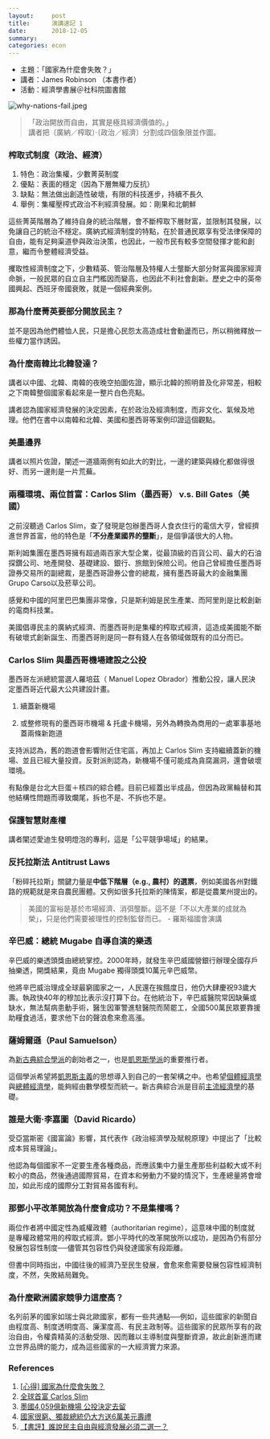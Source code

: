 ```yaml
---
layout:     post
title:      演講速記 1
date:       2018-12-05
summary:    
categories: econ
---
```

* 主題：「國家為什麼會失敗？」
* 講者：James Robinson （本書作者）
* 活動：經濟學書展＠社科院圖書館





![why-nations-fail.jpeg](https://user-images.githubusercontent.com/8178172/49523492-dbe12f00-f8e4-11e8-90f5-cb6bd9a52c9e.jpeg)

> 「政治開放而自由，其實是極具經濟價值的。」<br>講者把〔廣納／榨取〕‧〔政治／經濟〕分割成四個象限並作圖。

### 榨取式制度（政治、經濟）

1. 特色：政治集權，少數菁英制度
2. 優點：表面的穩定（因為下層無權力反抗）
3. 缺點：無法做出創造性破壞，有限的科技進步，持續不長久
4. 舉例：集權壓榨式政治不利經濟發展。如：剛果和北朝鮮

這些菁英階層為了維持自身的統治階層，會不斷榨取下層財富，並限制其發展，以免讓自己的統治不穩定。廣納式經濟制度的特點，在於普通民眾享有受法律保障的自由，能有足夠渠道參與政治決策，也因此，一般市民有較多空間發揮才能和創意，繼而令整體經濟受益。

攫取性經濟制度之下，少數精英、管治階層及特權人士壟斷大部分財富與國家經濟命脈，一般民眾的自立自主門檻因而變高，也因此不利社會創新。歷史之中的英帝國興起、西班牙帝國衰敗，就是一個經典案例。

### 那為什麼菁英要部分開放民主？

並不是因為他們體恤人民，只是擔心民怨太高造成社會動盪而已，所以稍微釋放一些權力當作誘因。

### 為什麼南韓比北韓發達？

講者以中國、北韓、南韓的夜晚空拍圖佐證，顯示北韓的照明普及化非常差，相較之下南韓整個國家看起來是一整片白色亮點。

講者認為國家經濟發展的決定因素，在於政治及經濟制度，而非文化、氣候及地理。他們在書中以南韓和北韓、美國和墨西哥等案例印證這個觀點。

### 美墨邊界

講者以照片佐證，闡述一道牆兩側有如此大的對比，一邊的建築與綠化都做得很好、而另一邊則是一片荒蕪。

### 兩種環境、兩位首富：Carlos Slim（墨西哥） v.s. Bill Gates（美國）

之前沒聽過 Carlos Slim，查了發現是包辦墨西哥人食衣住行的電信大亨，曾經擠進世界首富，他的特色是「**不分產業國界的壟斷**」，是個爭議很大的人物。

斯利姆集團在墨西哥擁有超過兩百家大型企業，從最頂級的百貨公司、最大的石油探鑽公司、地產開發、基礎建設、銀行、旅館到保險公司。他自己曾經擔任墨西哥證券交易所的副總裁，是墨西哥證券公會的總裁，擁有墨西哥最大的金融集團Grupo Carso以及菸草公司。

感覺和中國的阿里巴巴集團非常像，只是斯利姆是民生產業、而阿里則是比較創新的電商科技業。

美國倡導民主的廣納式經濟、而墨西哥則是集權的榨取式經濟，這造成美國能不斷有破壞式創新誕生、而墨西哥則是同一群有錢人在各領域做既有的瓜分而已。

### Carlos Slim 與墨西哥機場建設之公投

墨西哥左派總統當選人羅培茲（ Manuel Lopez Obrador）推動公投，讓人民決定墨西哥近代最大公共建設計畫。

1. 續蓋新機場

2. 或整修現有的墨西哥市機場 & 托盧卡機場，另外為轉換為商用的一處軍事基地蓋兩條新跑道

支持派認為，舊的跑道會影響附近住宅區，再加上 Carlos Slim 支持繼續蓋新的機場、並且已經大量投資。反對派則認為，新機場不僅可能成為貪腐漏洞，還會破壞環境。

有點像是台北大巨蛋＋核四的綜合體。目前已經蓋出半成品，但因為政黨輪替和其他結構性問題而導致爛尾，拆也不是、不拆也不是。

### 保護智慧財產權

講者闡述愛迪生發明燈泡的專利，這是「公平競爭場域」的結果。

### 反托拉斯法 Antitrust Laws

「粉碎托拉斯」關鍵力量是**中低下階層（e.g., 農村）的選票**，例如美國各州對鐵路的規範就是來自農民團體。又例如很多托拉斯的陳情案，都是從農業州提出的。

> 美國的富裕是基於市場經濟、消弭壟斷。這不是「不以大產業的成就為榮」，只是他們需要被理性的控制監督而已。 - 羅斯福國會演講

### 辛巴威：總統 Mugabe 自導自演的樂透

辛巴威的樂透頭獎由總統掌控。2000年時，就發生辛巴威國營銀行辦理全國存戶抽樂透，開獎結果，竟由 Mugabe 獨得頭獎10萬元辛巴威幣。

他將辛巴威治理成全球最窮國家之一，人民還在挨餓度日，他仍大肆慶祝93歲大壽。執政快40年的穆加比表示沒打算下台。在他統治下，辛巴威醫院常因缺藥或缺水，無法幫病患動手術，醫生因軍警進駐醫院而鬧罷工，全國500萬民眾要靠援助糧食過活，要求他下台的聲浪愈來愈高漲。 

### 薩姆爾遜（Paul Samuelson）

為[新古典綜合學派](https://zh.wikipedia.org/wiki/%E6%96%B0%E5%8F%A4%E5%85%B8%E7%B6%9C%E5%90%88%E5%AD%B8%E6%B4%BE)的創始者之一，也是[凱恩斯學派](https://zh.wikipedia.org/wiki/%E5%87%B1%E6%81%A9%E6%96%AF%E5%AD%B8%E6%B4%BE)的重要推行者。

這個學派希望將[凱恩斯主義](https://zh.wikipedia.org/wiki/%E5%87%AF%E6%81%A9%E6%96%AF%E4%B8%BB%E4%B9%89)的思想導入到自己的一套架構之中。也希望[個體經濟學](https://zh.wikipedia.org/wiki/%E5%80%8B%E9%AB%94%E7%B6%93%E6%BF%9F%E5%AD%B8)與[總體經濟學](https://zh.wikipedia.org/wiki/%E7%B8%BD%E9%AB%94%E7%B6%93%E6%BF%9F%E5%AD%B8)，能夠經由數學模型而統一。新古典綜合派是目前[主流經濟學](https://zh.wikipedia.org/wiki/%E4%B8%BB%E6%B5%81%E7%B6%93%E6%BF%9F%E5%AD%B8)的基礎。

### 誰是大衛·李嘉圖（David Ricardo）

受亞當斯密《國富論》影響，其代表作《政治經濟學及賦稅原理》中提出了「比較成本貿易理論」。

他認為每個國家不一定要生產各種商品，而應該集中力量生產那些利益較大或不利較小的商品，然後通過國際貿易，在資本和勞動力不變的情況下，生產總量將會增加，如此形成的國際分工對貿易各國有利。

### 那鄧小平改革開放為什麼會成功？不是集權嗎？

兩位作者將中國定性為威權政體（authoritarian regime），這意味中國的制度就是專權政體常用的榨取式經濟。鄧小平時代的改革開放所以成功，是因為仍有部分發展包容性制度──儘管其包容性仍與發達國家有段距離。

但書中同時指出，中國往後的經濟乃至民生發展，會愈來愈需要發展包容性經濟制度，不然，失敗結局難免。

### 為什麼歐洲國家競爭力這麼高？

名列前茅的國家如瑞士與北歐國家，都有一些共通點──例如，這些國家的新聞自由程度高、制度透明度高、廉潔度高、有民主政制等。這些國家的民眾所享有的政治自由，令權貴精英的活動受限、因而難以主導制度與壟斷資源，故此創新進而建立世界品牌的能力，成為這些國家的一大經濟實力來源。

### References

1. [[心得] 國家為什麼會失敗？](https://www.ptt.cc/bbs/book/M.1399447170.A.E4D.html)
2. [全球首富 Carlos Slim](http://belongnews.pixnet.net/blog/post/30681204-%E2%98%85%E5%85%A8%E7%90%83%E9%A6%96%E5%AF%8C%EF%BC%88carlos-slim-helu%EF%BC%89---%E5%8C%85%E8%BE%A6%E5%A2%A8%E8%A5%BF%E5%93%A5%E4%BA%BA)
3. [墨國4,059億新機場 公投決定去留](https://money.udn.com/money/story/5599/3443880)
4. [國家很窮、獨裁總統仍大方送6萬美元壽禮](http://news.ltn.com.tw/news/world/breakingnews/2141986)
5. [【書評】誰說民主自由與經濟發展必須二選一？](https://www.hk01.com/01%E5%8D%9A%E8%A9%95-%E6%94%BF%E7%B6%93%E7%A4%BE/37079/%E6%9B%B8%E8%A9%95-%E8%AA%B0%E8%AA%AA%E6%B0%91%E4%B8%BB%E8%87%AA%E7%94%B1%E8%88%87%E7%B6%93%E6%BF%9F%E7%99%BC%E5%B1%95%E5%BF%85%E9%A0%88%E4%BA%8C%E9%81%B8%E4%B8%80)